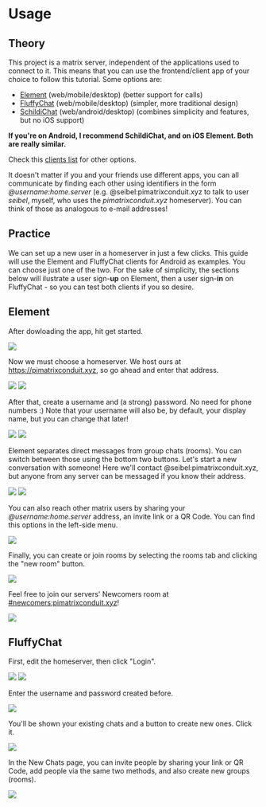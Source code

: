 # Usage

## Theory

This project is a matrix server, independent of the applications used to connect to it. This means that you can use the frontend/client app of your choice to follow this tutorial.
Some options are:
- [Element](https://element.io) (web/mobile/desktop) (better support for calls)
- [FluffyChat](https://fluffychat.im) (web/mobile/desktop) (simpler, more traditional design)
- [SchildiChat](https://schildi.chat) (web/android/desktop) (combines simplicity and features, but no iOS support)

**If you're on Android, I recommend SchildiChat, and on iOS Element. Both are really similar.**

Check this [clients list](https://matrix.org/clients) for other options.

It doesn't matter if you and your friends use different apps, you can all communicate by finding each other using identifiers in the form *@username:home.server* (e.g. @seibel:pimatrixconduit.xyz to talk to user *seibel*, myself, who uses the *pimatrixconduit.xyz* homeserver).
You can think of those as analogous to e-mail addresses!

## Practice

We can set up a new user in a homeserver in just a few clicks. 
This guide will use the Element and FluffyChat clients for Android as examples.
You can choose just one of the two.
For the sake of simplicity, the sections below will ilustrate a user sign-**up** on Element, then a user sign-**in** on FluffyChat - so you can test both clients if you so desire.

## Element

After dowloading the app, hit get started.

![](element_get_started.jpeg)

Now we must choose a homeserver.
We host ours at https://pimatrixconduit.xyz, so go ahead and enter that address.

![](element_other_server.jpeg)
![](element_type_server.jpeg)

After that, create a username and (a strong) password. 
No need for phone numbers :)
Note that your username will also be, by default, your display name, but you can change that later!

![](element_sign_up.jpeg)
![](element_user_password.jpeg)

Element separates direct messages from group chats (rooms).
You can switch between those using the bottom two buttons.
Let's start a new conversation with someone!
Here we'll contact @seibel:pimatrixconduit.xyz, but anyone from any server can be messaged if you know their address.

![](element_directs.jpeg)
![](element_new_direct.jpeg)

You can also reach other matrix users by sharing your *@username:home.server* address, an invite link or a QR Code.
You can find this options in the left-side menu.

![](element_menu.jpeg)

Finally, you can create or join rooms by selecting the rooms tab and clicking the "new room" button.

![](element_rooms.jpeg)

Feel free to join our servers' Newcomers room at [#newcomers:pimatrixconduit.xyz](https://matrix.to/#/#newcomers:pimatrixconduit.xyz)!

![](element_newcomers.jpeg)

## FluffyChat

First, edit the homeserver, then click "Login".

![](fluffychat_edit_server.jpeg)
![](fluffychat_login.jpeg)

Enter the username and password created before.

![](fluffychat_user_password.jpeg)

You'll be shown your existing chats and a button to create new ones.
Click it.

![](fluffychat_chats.jpeg)

In the New Chats page, you can invite people by sharing your link or QR Code, add people via the same two methods, and also create new groups (rooms).

![](fluffychat_new_chat.jpeg)

